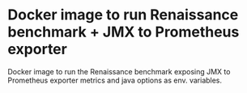 # Docker image to run Renaissance benchmark + JMX to Prometheus exporter

Docker image to run the Renaissance benchmark exposing JMX to Prometheus exporter metrics and java options as env. variables.